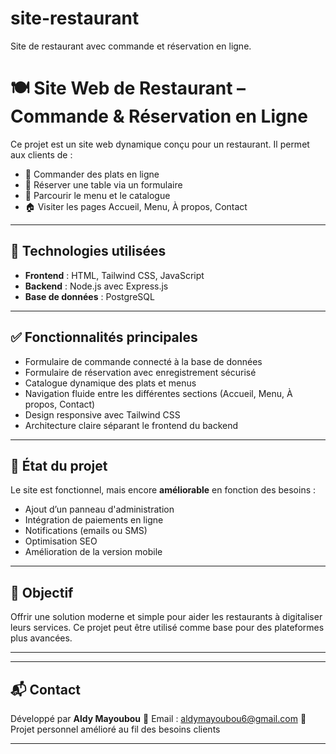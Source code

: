 # site-restaurant
Site de restaurant avec commande et réservation en ligne.

# 🍽️ Site Web de Restaurant – Commande & Réservation en Ligne

Ce projet est un site web dynamique conçu pour un restaurant. Il permet aux clients de :

* 🛒 Commander des plats en ligne
* 📅 Réserver une table via un formulaire
* 📖 Parcourir le menu et le catalogue
* 🏠 Visiter les pages Accueil, Menu, À propos, Contact

---

## 🔧 Technologies utilisées

* **Frontend** : HTML, Tailwind CSS, JavaScript
* **Backend** : Node.js avec Express.js
* **Base de données** : PostgreSQL

---

## ✅ Fonctionnalités principales

* Formulaire de commande connecté à la base de données
* Formulaire de réservation avec enregistrement sécurisé
* Catalogue dynamique des plats et menus
* Navigation fluide entre les différentes sections (Accueil, Menu, À propos, Contact)
* Design responsive avec Tailwind CSS
* Architecture claire séparant le frontend du backend

---

## 📌 État du projet

Le site est fonctionnel, mais encore **améliorable** en fonction des besoins :

* Ajout d’un panneau d'administration
* Intégration de paiements en ligne
* Notifications (emails ou SMS)
* Optimisation SEO
* Amélioration de la version mobile

---

## 🚀 Objectif

Offrir une solution moderne et simple pour aider les restaurants à digitaliser leurs services. Ce projet peut être utilisé comme base pour des plateformes plus avancées.

---

---

## 📬 Contact

Développé par **Aldy Mayoubou**
📧 Email : [aldymayoubou6@gmail.com](Aldy150)
📍 Projet personnel amélioré au fil des besoins clients

---
